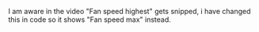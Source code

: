 I am aware in the video "Fan speed highest" gets snipped, i have changed this in code so it shows "Fan speed max" instead.
